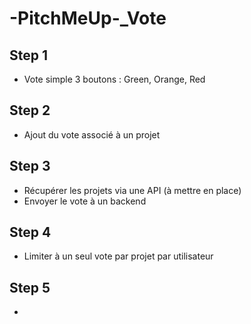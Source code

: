 # -PitchMeUp-_Vote

## Step 1
* Vote simple 3 boutons : Green, Orange, Red

## Step 2
* Ajout du vote associé à un projet

## Step 3
* Récupérer les projets via une API (à mettre en place)
* Envoyer le vote à un backend

## Step 4
* Limiter à un seul vote par projet par utilisateur

## Step 5
*
